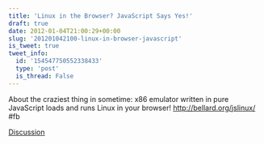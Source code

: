 ```yaml
---
title: 'Linux in the Browser? JavaScript Says Yes!'
draft: true
date: 2012-01-04T21:00:29+00:00
slug: '201201042100-linux-in-browser-javascript'
is_tweet: true
tweet_info:
  id: '154547750552338433'
  type: 'post'
  is_thread: False
---
```




About the craziest thing in sometime: x86 emulator written in pure JavaScript loads and runs Linux in your browser! <http://bellard.org/jslinux/> #fb

[Discussion](https://x.com/sytelus/status/154547750552338433)
